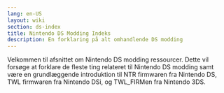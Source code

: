 ```yaml
---
lang: en-US
layout: wiki
section: ds-index
title: Nintendo DS Modding Indeks
description: En forklaring på alt omhandlende DS modding
---
```


Velkommen til afsnittet om Nintendo DS modding ressourcer. Dette vil forsøge at forklare de fleste ting relateret til Nintendo DS modding samt være en grundlæggende introduktion til NTR firmwaren fra Nintendo DS, TWL firmwaren fra Nintendo DSi, og TWL_FIRMen fra Nintendo 3DS.
